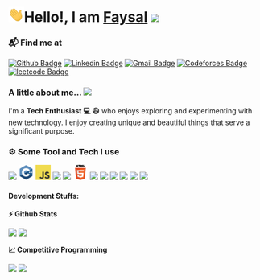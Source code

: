 <h1> <img src="https://raw.githubusercontent.com/ABSphreak/ABSphreak/master/gifs/Hi.gif" height="30px">Hello!, I am <a href="https://github.com/Faysal598">Faysal</a> <img height="30px" src="https://emojis.slackmojis.com/emojis/images/1531849430/4246/blob-sunglasses.gif?1531849430"></h1>
</h1>

### 📬 Find me at

[![Github Badge](http://img.shields.io/badge/-Github-black?style=flat-square&logo=github&link=https://github.com/Faysal598/)](https://github.com/Faysal598/) 
[![Linkedin Badge](https://img.shields.io/badge/-LinkedIn-blue?style=flat-square&logo=Linkedin&logoColor=white&link=https://www.linkedin.com/in/faysalmahmud/)](https://www.linkedin.com/in/faysalmahmud)
[![Gmail Badge](https://img.shields.io/badge/-Gmail-d14836?style=flat-square&logo=Gmail&logoColor=white&link=mailto:faysalmahmud735@gmail.com)](mailto:faysalmahmud735@gmail.com)
[![Codeforces Badge](http://img.shields.io/badge/-CodeForces-9cf?style=flat-square&logo=codeforces&link=https://codeforces.com/profile/FaysalMahmud)](https://codeforces.com/profile/FaysalMahmud) 
[![leetcode Badge](http://img.shields.io/badge/-leetcode-orange?style=flat-square&logo=leetcode&logoColor=black&link=https://leetcode.com/FaysalMahmud/)](https://leetcode.com/FaysalMahmud/) 

### A little about me...  <img src="https://media.giphy.com/media/VgCDAzcKvsR6OM0uWg/giphy.gif" width="50"> 
I'm a  **Tech Enthusiast 💻 😃** who enjoys exploring and experimenting with new technology. I enjoy creating unique and beautiful things that serve a significant purpose.

### ⚙️ Some Tool and Tech I use
<code><img height="30" src="https://avatars0.githubusercontent.com/u/1525981?s=200&v=4"></code>
<code><img height="30" src="https://raw.githubusercontent.com/github/explore/80688e429a7d4ef2fca1e82350fe8e3517d3494d/topics/cpp/cpp.png"></code>
<code><img height="30" src="https://raw.githubusercontent.com/github/explore/80688e429a7d4ef2fca1e82350fe8e3517d3494d/topics/javascript/javascript.png"></code>
<code><img height="30" src="https://avatars3.githubusercontent.com/u/9950313?s=200&v=4"></code>
  <code><img height="30" src="https://avatars1.githubusercontent.com/u/45120?s=200&v=4"></code>
<code><img height="30" src="https://raw.githubusercontent.com/github/explore/80688e429a7d4ef2fca1e82350fe8e3517d3494d/topics/html/html.png"></code>
<code><img height="30" src="https://avatars1.githubusercontent.com/u/1517864?s=200&v=4"></code>
<code><img height="30" src="https://avatars1.githubusercontent.com/u/2918581?s=200&v=4"></code>
<code><img height="30" src="https://avatars3.githubusercontent.com/u/18133?s=200&v=4"></code>
<code><img height="30" src="https://avatars0.githubusercontent.com/u/365630?s=88&v=4"></code>
<code><img height="30" src="https://avatars.githubusercontent.com/u/15658638"></code>
<code><img height="30" src="https://avatars.githubusercontent.com/u/34455048"></code>

#### Development Stuffs:

<b>⚡ Github Stats</b>
<p float="left">
<img height="205em" src="https://raw.githubusercontent.com/FaysalMahmud/action-based-github-stats/master/generated/overview.svg#gh-light-mode-only" /> 
<img height="205em" src="https://raw.githubusercontent.com/FaysalMahmud/action-based-github-stats/master/generated/languages.svg#gh-light-mode-only"/>
</p>

<b>&#128200; Competitive Programming</b>
<p float="left">
<img height="273em" src="https://leetcard.jacoblin.cool/FaysalMahmud?theme=wtf&font=Karma&ext=heatmap" />
<!-- <img height="273em" src="https://leetcard.jacoblin.cool/FaysalMahmud?theme=wtf&font=Karma&ext=contest"/> -->
<img height="280em" src="https://raw.githubusercontent.com/Faysal598/codeforces-stats/main/output/light_card.svg" />
</p>
